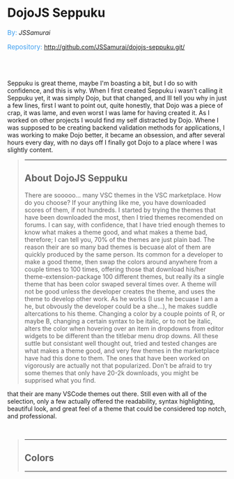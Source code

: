 # DojoJS Seppuku

<span style="font-size: 15px; color: #40A0F0">By:</span> _JSSamurai_

<span style="font-size: 15px; color: #40A0F0">Repository: </span><http://github.com/JSSamurai/dojojs-seppuku.git/>

<br><br><br>
Seppuku is great theme, maybe I'm boasting a bit, but I do so with confidence, and this is
why. When I first created Seppuku i wasn't calling it Seppuku yet, it was simply Dojo, but
that changed, and Ill tell you why in just a few lines, first I want to point out, quite
honestly, that Dojo was a piece of crap, it was lame, and even worst I was lame for
having created it. As I worked on other projects I would find my self distracted by Dojo.
Whene I was supposed to be creating backend validation methods for applications, I was
working to make Dojo better, it became an obsession, and after several hours every day,
with no days off I finally got Dojo to a place where I was slightly content.

> ---
>
> ## About DojoJS Seppuku
>
> There are sooooo... many VSC themes in the VSC marketplace. How do you choose? If your
> anything like me, you have downloaded scores of them, if not hundreds. I started by trying
> the themes that have been downloaded the most, then I tried themes recomended on forums. I
> can say, with confidence, that I have tried enough themes to know what makes a theme good,
> and what makes a theme bad, therefore; I can tell you, 70% of the themes are just plain
> bad. The reason their are so many bad themes is becuase alot of them are quickly produced
> by the same person. Its common for a developer to make a good theme, then swap the colors
> around anywhere from a couple times to 100 times, offering those that download his/her
> theme-extension-package 100 different themes, but really its a single theme that has been
> color swaped several times over. A theme will not be good unless the developer creates the
> theme, and uses the theme to develop other work. As he works (I use he becuase I am a he,
> but obvously the developer could be a she...), he makes suddle altercations to his theme.
> Changing a color by a couple points of R, or maybe B, changing a certain syntax to be
> italic, or to not be italic, alters the color when hovering over an item in dropdowns from
> editor widgets to be different than the titlebar menu drop downs. All these suttle but
> consistant well thought out, tried and tested changes are what makes a theme good, and
> very few themes in the marketplace have had this done to them. The ones that have been
> worked on vigorously are actually not that popularized. Don't be afraid to try some themes
> that only have 20-2k downloads, you might be supprised what you find.

that their are many VSCode themes out there. Still even with all
of the selection, only a few actually offered the readability, syntax highlighting,
beautiful look, and great feel of a theme that could be considered top notch, and
professional.

<br>

> ---
>
> ## Colors
>
> ---
